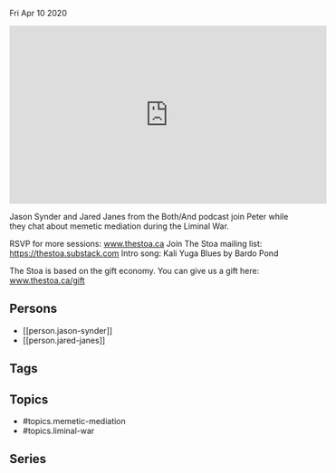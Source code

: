 



Fri Apr 10 2020

<iframe width="560" height="315" src="https://www.youtube.com/embed/sxdNCQSyXYQ" title="Memetic Mediation During the Liminal War w/ Jason Synder and Jared Janes" frameborder="0" allow="accelerometer; autoplay; clipboard-write; encrypted-media; gyroscope; picture-in-picture" allowfullscreen ></iframe>

Jason Synder and Jared Janes from the Both/And podcast join Peter while they chat about memetic mediation during the Liminal War.

RSVP for more sessions: www.thestoa.ca
Join The Stoa mailing list: https://thestoa.substack.com
Intro song: Kali Yuga Blues by Bardo Pond

The Stoa is based on the gift economy. You can give us a gift here: www.thestoa.ca/gift

## Persons

- [[person.jason-synder]]
- [[person.jared-janes]]

## Tags



## Topics

- #topics.memetic-mediation
- #topics.liminal-war

## Series



